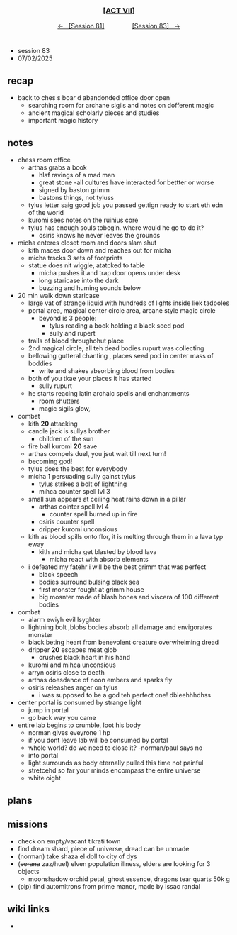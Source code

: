 
<div align="center">
  <h3 align="center"><a href="https://github.com/h-griffin/dnd-notes/blob/main/grimmhaus/act-VII" >[ACT VII]</a></h3>
  <p align="center">
    <a href="https://github.com/h-griffin/dnd-notes/blob/main/grimmhaus/act-VII/24-02-05.md" >&larr; &nbsp; [Session 81]</a>
    &nbsp;&nbsp;&nbsp;&nbsp;&nbsp;&nbsp;&nbsp;&nbsp;&nbsp;&nbsp;&nbsp;&nbsp;&nbsp;&nbsp;
    <a href="https://github.com/h-griffin/dnd-notes/blob/main/grimmhaus/act-VII/25-02-12.md" >[Session 83] &nbsp; &rarr;</a>
  </p>
</div>

#
- session 83
- 07/02/2025

## recap
- back to ches s boar d abandonded office door open
    - searching room for archane sigils and notes on dofferent magic
    - ancient magical scholarly pieces and studies  
    - important magic history

## notes
- chess room office
    - arthas grabs a book
        - hlaf ravings of a mad man
        - great stone -all cultures have interacted for bettter or worse
        - signed by baston grimm
        - bastons things, not tyluss
    - tylus letter saig good job you passed gettign ready to start eth edn of the world
    - kuromi sees notes on the ruinius core
    - tylus has enough souls tobegin. where would he go to do it?
        - osiris knows he never leaves the grounds
- micha enteres closet room and doors slam shut
    - kith maces door down and reaches out for micha
    - micha trscks 3 sets of footprints
    - statue does nit wiggle, atatcked to table
        - micha pushes it and trap door opens under desk
        - long staricase into the dark
        - buzzing and huming sounds below
- 20 min walk down staricase
    - large vat of strange liquid with hundreds of lights inside liek tadpoles
    - portal area, magical center circle area, arcane style magic circle
        - beyond is 3 people:
            - tylus reading a book holding a black seed pod
            - sully and rupert
    - trails of blood throughohut place
    - 2nd magical circle, all teh dead bodies rupurt was collecting
    - bellowing gutteral chanting , places seed pod in center mass of boddies
        - write and shakes absorbing blood from bodies
    - both of you tkae your places it has started
        - sully rupurt
    - he starts reacing latin archaic spells and enchantments
        - room shutters
        - magic sigils glow,
- combat
    - kith **20** attacking
    - candle jack is sullys brother
        - children of the sun
    - fire ball kuromi **20** save
    - arthas compels duel, you jsut wait till next turn!
    - becoming god!
    - tylus does the best for everybody
    - micha **1** persuading sully gainst tylus
        - tylus strikes a bolt of lightning
        - mihca counter spell lvl 3
    - small sun appears at ceiling heat rains down in a pillar
        - arthas cointer spell lvl 4
            - counter spell burned up in fire
        - osiris counter spell
        - dripper kuromi unconsious
    - kith as blood spills onto flor, it is melting through them in a lava typ eway
        - kith and micha get blasted by blood lava
            - micha react with absorb elements
    - i defeated my fatehr i will be the best grimm that was perfect
        - black speech
        - bodies surround bulsing black sea
        - first monster fought at grimm house
        - big mosnter made of blash bones and viscera of 100 different bodies
- combat
    - alarm ewiyh evil lsyghter
    - lightning bolt ,blobs bodies absorb all damage and envigorates monster
    - black beting heart from benevolent creature overwhelming dread
    - dripper **20** escapes meat glob
        - crushes black heart in his hand
    - kuromi and mihca unconsious
    - arryn osiris close to death
    - arthas doesdance of noon embers and sparks fly
    - osiris releashes anger on tylus
        - i was supposed to be a god teh perfect one! dbleehhhdhss
- center portal is consumed by strange light
    - jump in portal
    - go back way you came
- entire lab begins to crumble, loot his body
    - norman gives eveyrone 1 hp
    - if you dont leave lab will be consumed by portal
    - whole world? do we need to close it? -norman/paul says no
    - into portal
    - light surrounds as body eternally pulled this time not painful
    - stretcehd so far your minds encompass the entire universe
    - white oight

## plans

## missions
- check on empty/vacant tikrati town
- find dream shard, piece of universe, dread can be unmade
- (norman) take shaza el doll to city of dys
- (~~verana~~ zaz/huel) elven population illness, elders are looking for 3 objects
    - moonshadow orchid petal, ghost essence, dragons tear quarts 50k g
- (pip) find automitrons from prime manor, made by issac randal

## wiki links
-
